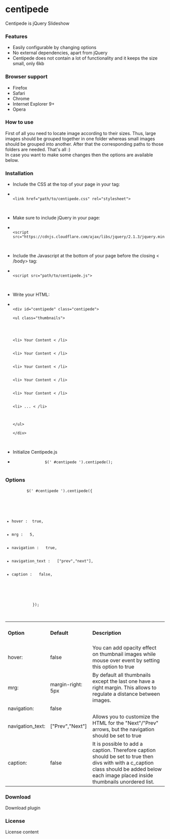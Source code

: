 # centipede
Centipede is jQuery Slideshow

<h3>Features</h3>
<div class="section_content">
    <ul class="features_list">
        <li><span>Easily configurable by changing options</span></li>
        <li><span>No external dependencies, apart from jQuery</span></li>
        <li><span>Centipede does not contain a lot of functionality and it keeps the size small, only 6kb</span></li>
    </ul>
</div>

<h3>Browser support</h3>
<div class="section_content">
    <ul class="browser_support_list">
        <li><span>Firefox</span></li>
        <li><span>Safari</span></li>
        <li><span>Chrome</span></li>
        <li><span>Internet Explorer 9+</span></li>
        <li><span>Opera</span></li>
    </ul>
</div>
 <h3>How to use</h3>
<div class="section_content">
    <p class="how_to_use_desc">
        First of all you need to locate image according to their sizes. Thus, large images should be grouped together in one folder whereas small images should be grouped into another.
        After that the corresponding paths to those folders are needed. That's all :) <br>
        In case you want to make some changes then the options are available below.
    </p>
</div>
<h3>Installation</h3>
<div class="section_content">
    <ul class="installation_list">
        <li>Include the CSS at the top of your page in your <head> tag:</li>
        <li>
        <pre class="cnt_code">
            <code>
<span><</span>link href="path/to/centipede.css" rel=<span>"stylesheet"</span>>
            </code>
        </pre>
        </li>
        <li>Make sure to include jQuery in your page:</li>
        <li>
            <pre class="cnt_code">
                <code>
<span><</span>script <span>src</span>=<span>"https://cdnjs.cloudflare.com/ajax/libs/jquery/2.1.3/jquery.min.js"</span>>
                </code>
            </pre>
        </li>
        <li>Include the Javascript at the bottom of your page before the closing < /body> tag:</li>
        <li>
            <pre class="cnt_code">
                <code>
<span><</span>script <span class="cnt_attr">src</span>=<span class="cnt_string">"path/to/centipede.js"</span>>
                </code>
            </pre>
        </li>
        <li>Write your HTML:</li>
        <li>
            <pre class="cnt_code">
                <code>
<div><span><</span>div <span class="cnt_attr">id</span>=<span class="cnt_string">"centipede"</span> class=<span class="cnt_string">"centipede"</span>> </div>
<div class="cnt_html"><span><</span>ul class=<span class="cnt_string">"thumbnails"</span>></div>
        <div class="cnt_ul">
            <div><span><span><</span>li></span> Your Content <span><</span> <span class="cnt_attr">/li></span></div>
            <div><span><span><</span>li></span> Your Content <span><</span> <span class="cnt_attr">/li></span></div>
            <div><span><span><</span>li></span> Your Content <span><</span> <span class="cnt_attr">/li></span></div>
            <div><span><span><</span>li></span> Your Content <span><</span> <span class="cnt_attr">/li></span></div>
            <div><span><span><</span>li></span> Your Content <span><</span> <span class="cnt_attr">/li></span></div>
            <div><span><span><</span>li></span> ... <span><</span> <span class="cnt_attr">/li></span> </div>
        </div>
<div class="cnt_html"><span><</span>/ul></div>
<span><</span>/div>
                </code>
            </pre>
        </li>
        <li>Initialize Centipede.js</li>
        <li>
         <pre class="cnt_code">
            <code>$(<span class="cnt_string">' #centipede '</span>).centipede();</code>
         </pre>
        </li>
    </ul>
</div>

<h3>Options</h3>
<div class="section_content">
    <pre class="cnt_code">
        <code>$(<span class="cnt_string">' #centipede '</span>).centipede({
            <div class="options_js">
                <ul>
                    <li><span class="options_js_keys">hover&nbsp;: </span><span class="options_js_val">&nbsp;true</span>,</li>
                    <li><span class="options_js_keys">mrg&nbsp;:  </span><span class="options_js_val">&nbsp;5</span>, </li>
                    <li><span class="options_js_keys">navigation&nbsp;:  </span><span class="options_js_val">&nbsp;true</span>, </li>
                    <li><span class="options_js_keys">navigation_text&nbsp;:  </span><span class="options_js_val">&nbsp;["prev","next"]</span>, </li>
                    <li><span class="options_js_keys">caption&nbsp;:  </span><span class="options_js_val">&nbsp;false</span>, </li>
                </ul>
            </div>
            });
        </code>
    </pre>
</div>

<table class="options_list">
                    <tr>
                        <td><h4>Option</h4></td>
                        <td><h4>Default</h4></td>
                        <td><h4>Description</h4></td>
                    </tr>
                    <tr>
                        <td class="key">hover:</td>
                        <td class="default">false</td>
                        <td class="value">You can add opacity effect on thumbnail images while mouse over event by setting this option to <span class="selected">true</span></td>
                    </tr>
                    <tr>
                        <td class="key">mrg:</td>
                        <td class="default">margin-right: 5px</td>
                        <td class="value">By default all thumbnails except the last one have a right margin. This allows to regulate a distance between images.</td>
                    </tr>
                    <tr>
                        <td class="key">navigation:</td>
                        <td class="default">false</td>
                        <td class="value"></td>
                    </tr>
                    <tr>
                        <td class="key">navigation_text:</td>
                        <td class="default">["Prev","Next"]</td>
                        <td class="value">Allows you to customize the HTML for the "Next"/"Prev" arrows, but the <span class="selected">navigation</span> should be set to true</td>
                    </tr>
                    <tr>
                        <td class="key">caption:</td>
                        <td class="default">false</td>
                        <td class="value">It is possible to add a caption. Therefore <span class="selected">caption</span> should be set to true
                            then divs with with a <span class="selected">c_caption</span> class should be added below each image placed inside <span class="selected">thumbnails</span> unordered list. </td>
                    </tr>
                </table>
<h3>Download</h3>
<div class="section_content">
    Download plugin
</div>
<h3>License</h3>
<div class="section_content">
    License content
</div>
